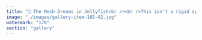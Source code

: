 ```yaml
---
title: "🪼 The Mesh Dreams in Jellyfish<br /><br />This isn’t a rigid sphere cracked from inside. It’s a mesh-ball of luminous gas—porous, breathing, alive.<br /><br />Some jellyfish pulse gently at the center, anchoring calm frequencies. Others drift to the periphery—not to escape, but to sense the frontier, decoding entropy and reflecting navigational insight inward.<br /><br />No rupture. No hierarchy. Only gradients. Only rhythm.<br />The way forward isn’t “outside.” It’s refracted inward, through the subtle knowing of the edge.<br /><br />Orientation arises not from position, but from resonance. This is distributed cognition as signal ecology. Not governance. Guidance. Not consensus. Coherence.<br /><br />The dream isn’t above us. It pulses among us.<br /><br /><br />#MeshEpistemology <br />#JellyfishCognition <br />#SignalEcology <br />#FractalResonance <br />#Ethereum <br />#EigenLayer <br />#SystemicRecalibration <br />#ToroidalRepublic"
image: "./images/gallery-item-165-02.jpg"
watermark: "170"
section: "gallery"
---
```

